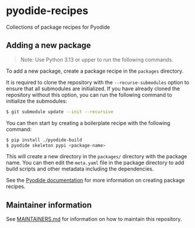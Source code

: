 # pyodide-recipes

Collections of package recipes for Pyodide

## Adding a new package

> Note: Use Python 3.13 or upper to run the following commands.

To add a new package, create a package recipe in the `packages` directory.

It is required to clone the repository with the `--recurse-submodules` option to ensure
that all submodules are initialized. If you have already cloned the repository without
this option, you can run the following command to initialize the submodules:

```bash
$ git submodule update --init --recursive
```

You can then start by creating a boilerplate recipe with the following command:

```bash
$ pip install ./pyodide-build
$ pyodide skeleton pypi <package-name>
```

This will create a new directory in the `packages/` directory with the package name.
You can then edit the `meta.yaml` file in the package directory to add build scripts
and other metadata including the dependencies.

See the [Pyodide documentation](https://pyodide.org/en/stable/development/new-packages.html)
for more information on creating package recipes.

## Maintainer information

See [MAINTAINERS.md](docs/MAINTAINERS.md) for information on how to maintain this repository.
